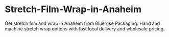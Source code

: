 # Stretch-Film-Wrap-in-Anaheim
Get stretch film and wrap in Anaheim from Bluerose Packaging. Hand and machine stretch wrap options with fast local delivery and wholesale pricing.
